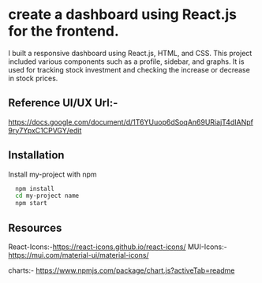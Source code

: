 
#  create a dashboard using React.js for the frontend.

I built a responsive dashboard using React.js, HTML, and CSS. This project included various components such as a profile, sidebar, and graphs. It is used for tracking stock investment and checking the increase or decrease in stock prices.
## Reference UI/UX Url:- 
https://docs.google.com/document/d/1T6YUuop6dSoqAn69URiajT4dIANpf9ry7YpxC1CPVGY/edit
## Installation

Install my-project with npm

```bash
  npm install 
  cd my-project name
  npm start
```
    
## Resources 
React-Icons:-https://react-icons.github.io/react-icons/ 
MUI-Icons:-https://mui.com/material-ui/material-icons/ 

charts:- https://www.npmjs.com/package/chart.js?activeTab=readme


